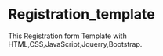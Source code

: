 # Registration_template
This Registration form Template with HTML,CSS,JavaScript,Jquerry,Bootstrap.
